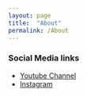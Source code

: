 ```yaml
---
layout: page
title:  "About"
permalink: /About
---
```


### Social Media links
*   [Youtube Channel](https://www.youtube.com/c/mathieupoliquin)
*   [Instagram](https://www.instagram.com/videogames.ai)

